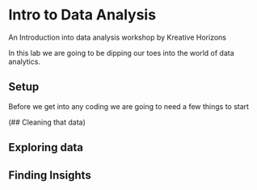 # Intro to Data Analysis
An Introduction into data analysis workshop by Kreative Horizons

In this lab we are going to be dipping our toes into the world of data analytics.

## Setup
Before we get into any coding we are going to need a few things to start

(## Cleaning that data)
## Exploring data
## Finding Insights
